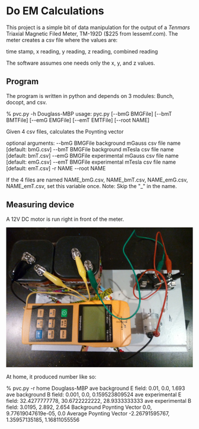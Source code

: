 # Do EM Calculations

This project is a simple bit of data manipulation for the output of a *Tenmars*
Triaxial Magnetic Filed Meter, TM-192D ($225 from lessemf.com). The meter
creates a csv file where the values are:

time stamp, x reading, y reading, z reading, combined reading

The software assumes one needs only the x, y, and z values.

## Program

The program is written in python and depends on 3 modules:
Bunch, docopt, and csv.

% pvc.py -h              Douglass-MBP
usage: pyc.py [--bmG BMGFile] [--bmT BMTFile]
              [--emG EMGFile] [--emT EMTFile] [--root NAME]

Given 4 csv files, calculates the Poynting vector

optional arguments:
    --bmG BMGFile   background mGauss csv file name [default: bmG.csv]
    --bmT BMGFile   background mTesla csv file name [default: bmT.csv]
    --emG BMGFile   experimental mGauss csv file name [default: emG.csv]
    --emT BMGFile   experimental mTesla csv file name [default: emT.csv]
    -r NAME --root NAME

If the 4 files are named NAME_bmG.csv, NAME_bmT.csv,  NAME_emG.csv, NAME_emT.csv, set
this variable once.
Note: Skip the "_" in the name.

## Measuring device

A 12V DC motor is run right in front of the meter.

![motor and meter](images/device_version_2.jpg)

At home, it produced number like so:

% pvc.py -r home         Douglass-MBP
ave background E field: 0.01, 0.0, 1.693
ave background B field: 0.001, 0.0, 0.159523809524
ave experimental E field: 32.4277777778, 30.6722222222, 28.9333333333
ave experimental B field: 3.0195, 2.892, 2.654
Background Poynting Vector
0.0, 9.77619047619e-05, 0.0
Average Poynting Vector
-2.26791595767, 1.35957135185, 1.16811055556
